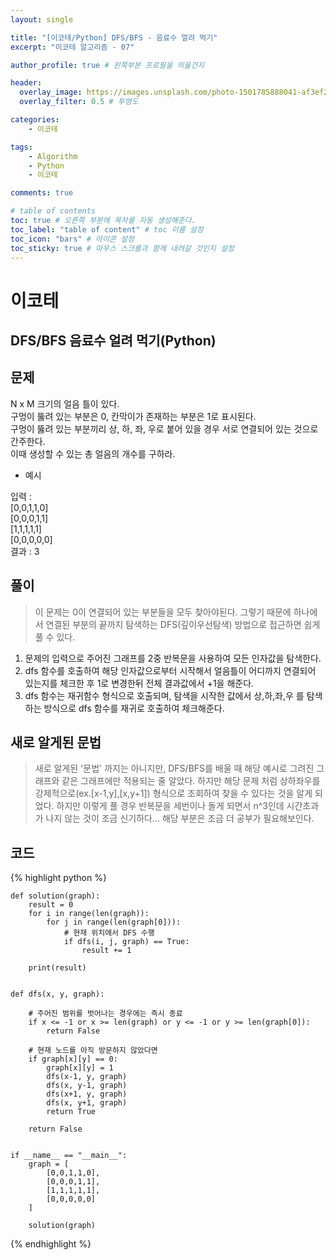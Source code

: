 ```yaml
---
layout: single

title: "[이코테/Python] DFS/BFS - 음료수 얼려 먹기"
excerpt: "이코테 알고리즘 - 07"

author_profile: true # 왼쪽부분 프로필을 띄울건지

header:
  overlay_image: https://images.unsplash.com/photo-1501785888041-af3ef285b470?ixlib=rb-1.2.1&ixid=eyJhcHBfaWQiOjEyMDd9&auto=format&fit=crop&w=1350&q=80
  overlay_filter: 0.5 # 투명도

categories:
    - 이코테

tags: 
    - Algorithm
    - Python
    - 이코테

comments: true

# table of contents
toc: true # 오른쪽 부분에 목차를 자동 생성해준다.
toc_label: "table of content" # toc 이름 설정
toc_icon: "bars" # 아이콘 설정
toc_sticky: true # 마우스 스크롤과 함께 내려갈 것인지 설정
---
```


# 이코테

## DFS/BFS 음료수 얼려 먹기(Python)

## 문제

N x M 크기의 얼음 틀이 있다.<br>
구멍이 뚫려 있는 부분은 0, 칸막이가 존재하는 부분은 1로 표시된다.<br>
구멍이 뚫려 있는 부분끼리 상, 하, 좌, 우로 붙어 있을 경우 서로 연결되어 있는 것으로 간주한다.<br>
이때 생성할 수 있는 총 얼음의 개수를 구하라.

- 예시<br>

입력 : <br>
        [0,0,1,1,0]<br>
        [0,0,0,1,1]<br>
        [1,1,1,1,1]<br>
        [0,0,0,0,0]<br>
결과 : 3

## 풀이
> 이 문제는 0이 연결되어 있는 부분들을 모두 찾아야된다. 그렇기 때문에 하나에서 연결된 부분의 끝까지 탐색하는 DFS(깊이우선탐색) 방법으로 접근하면 쉽게 풀 수 있다.

1. 문제의 입력으로 주어진 그래프를 2중 반복문을 사용하여 모든 인자값을 탐색한다.
2. dfs 함수를 호출하여 해당 인자값으로부터 시작해서 얼음틀이 어디까지 연결되어 있는지를 체크한 후 1로 변경한뒤 전체 결과값에서 +1을 해준다.
3. dfs 함수는 재귀함수 형식으로 호출되며, 탐색을 시작한 값에서 상,하,좌,우 를 탐색하는 방식으로 dfs 함수를 재귀로 호출하여 체크해준다.


## 새로 알게된 문법
> 새로 알게된 '문법' 까지는 아니지만, DFS/BFS를 배울 때 해당 예시로 그려진 그래프와 같은 그래프에만 적용되는 줄 알았다. 하지만 해당 문제 처럼
> 상하좌우를 강제적으로(ex.[x-1,y],[x,y+1]) 형식으로 조회하여 찾을 수 있다는 것을 알게 되었다. 하지만 이렇게 풀 경우 반복문을 세번이나 돌게 되면서 n^3인데
> 시간초과가 나지 않는 것이 조금 신기하다... 해당 부분은 조금 더 공부가 필요해보인다.

## 코드

{% highlight python %}

    def solution(graph):
        result = 0
        for i in range(len(graph)):
            for j in range(len(graph[0])):
                # 현재 위치에서 DFS 수행
                if dfs(i, j, graph) == True:
                    result += 1
    
        print(result)
    
    
    def dfs(x, y, graph):
    
        # 주어진 범위를 벗어나는 경우에는 즉시 종료
        if x <= -1 or x >= len(graph) or y <= -1 or y >= len(graph[0]):
            return False
    
        # 현재 노드를 아직 방문하지 않았다면
        if graph[x][y] == 0:
            graph[x][y] = 1
            dfs(x-1, y, graph)
            dfs(x, y-1, graph)
            dfs(x+1, y, graph)
            dfs(x, y+1, graph)
            return True
    
        return False
    
    
    if __name__ == "__main__":
        graph = [
            [0,0,1,1,0],
            [0,0,0,1,1],
            [1,1,1,1,1],
            [0,0,0,0,0]
        ]
    
        solution(graph)

{% endhighlight %}
